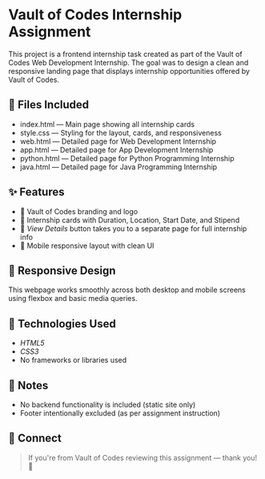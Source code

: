# Vault of Codes Internship Assignment

This project is a frontend internship task created as part of the Vault of Codes Web Development Internship. The goal was to design a clean and responsive landing page that displays internship opportunities offered by Vault of Codes.


## 📁 Files Included

- index.html — Main page showing all internship cards
- style.css — Styling for the layout, cards, and responsiveness
- web.html — Detailed page for Web Development Internship
- app.html — Detailed page for App Development Internship
- python.html — Detailed page for Python Programming Internship
- java.html — Detailed page for Java Programming Internship


## ✨ Features

- 🔹 Vault of Codes branding and logo
- 🔹 Internship cards with Duration, Location, Start Date, and Stipend
- 🔹 *View Details* button takes you to a separate page for full internship info
- 🔹 Mobile responsive layout with clean UI


## 📱 Responsive Design

This webpage works smoothly across both desktop and mobile screens using flexbox and basic media queries.


## 🚀 Technologies Used

- *HTML5*
- *CSS3*
- No frameworks or libraries used


## 🛑 Notes

- No backend functionality is included (static site only)
- Footer intentionally excluded (as per assignment instruction)


## 🤝 Connect

> If you're from Vault of Codes reviewing this assignment — thank you! 🙌
